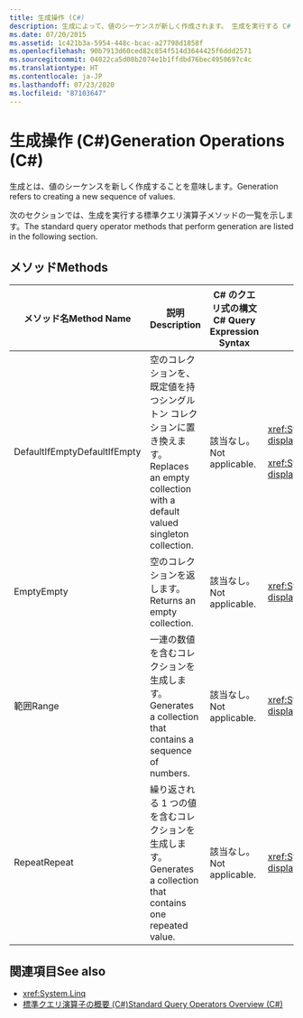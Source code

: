 ```yaml
---
title: 生成操作 (C#)
description: 生成によって、値のシーケンスが新しく作成されます。 生成を実行する C# での LINQ の標準クエリ演算子メソッドについて学習します。
ms.date: 07/20/2015
ms.assetid: 1c421b3a-5954-448c-bcac-a27798d1858f
ms.openlocfilehash: 90b7913d60ced82c854f514d3644425f6ddd2571
ms.sourcegitcommit: 04022ca5d00b2074e1b1ffdbd76bec4950697c4c
ms.translationtype: HT
ms.contentlocale: ja-JP
ms.lasthandoff: 07/23/2020
ms.locfileid: "87103647"
---
```

# <a name="generation-operations-c"></a><span data-ttu-id="5bcac-104">生成操作 (C#)</span><span class="sxs-lookup"><span data-stu-id="5bcac-104">Generation Operations (C#)</span></span>
<span data-ttu-id="5bcac-105">生成とは、値のシーケンスを新しく作成することを意味します。</span><span class="sxs-lookup"><span data-stu-id="5bcac-105">Generation refers to creating a new sequence of values.</span></span>  
  
 <span data-ttu-id="5bcac-106">次のセクションでは、生成を実行する標準クエリ演算子メソッドの一覧を示します。</span><span class="sxs-lookup"><span data-stu-id="5bcac-106">The standard query operator methods that perform generation are listed in the following section.</span></span>  
  
## <a name="methods"></a><span data-ttu-id="5bcac-107">メソッド</span><span class="sxs-lookup"><span data-stu-id="5bcac-107">Methods</span></span>  
  
|<span data-ttu-id="5bcac-108">メソッド名</span><span class="sxs-lookup"><span data-stu-id="5bcac-108">Method Name</span></span>|<span data-ttu-id="5bcac-109">説明</span><span class="sxs-lookup"><span data-stu-id="5bcac-109">Description</span></span>|<span data-ttu-id="5bcac-110">C# のクエリ式の構文</span><span class="sxs-lookup"><span data-stu-id="5bcac-110">C# Query Expression Syntax</span></span>|<span data-ttu-id="5bcac-111">説明</span><span class="sxs-lookup"><span data-stu-id="5bcac-111">More Information</span></span>|  
|-----------------|-----------------|---------------------------------|----------------------|  
|<span data-ttu-id="5bcac-112">DefaultIfEmpty</span><span class="sxs-lookup"><span data-stu-id="5bcac-112">DefaultIfEmpty</span></span>|<span data-ttu-id="5bcac-113">空のコレクションを、既定値を持つシングルトン コレクションに置き換えます。</span><span class="sxs-lookup"><span data-stu-id="5bcac-113">Replaces an empty collection with a default valued singleton collection.</span></span>|<span data-ttu-id="5bcac-114">該当なし。</span><span class="sxs-lookup"><span data-stu-id="5bcac-114">Not applicable.</span></span>|<xref:System.Linq.Enumerable.DefaultIfEmpty%2A?displayProperty=nameWithType><br /><br /> <xref:System.Linq.Queryable.DefaultIfEmpty%2A?displayProperty=nameWithType>|  
|<span data-ttu-id="5bcac-115">Empty</span><span class="sxs-lookup"><span data-stu-id="5bcac-115">Empty</span></span>|<span data-ttu-id="5bcac-116">空のコレクションを返します。</span><span class="sxs-lookup"><span data-stu-id="5bcac-116">Returns an empty collection.</span></span>|<span data-ttu-id="5bcac-117">該当なし。</span><span class="sxs-lookup"><span data-stu-id="5bcac-117">Not applicable.</span></span>|<xref:System.Linq.Enumerable.Empty%2A?displayProperty=nameWithType>|  
|<span data-ttu-id="5bcac-118">範囲</span><span class="sxs-lookup"><span data-stu-id="5bcac-118">Range</span></span>|<span data-ttu-id="5bcac-119">一連の数値を含むコレクションを生成します。</span><span class="sxs-lookup"><span data-stu-id="5bcac-119">Generates a collection that contains a sequence of numbers.</span></span>|<span data-ttu-id="5bcac-120">該当なし。</span><span class="sxs-lookup"><span data-stu-id="5bcac-120">Not applicable.</span></span>|<xref:System.Linq.Enumerable.Range%2A?displayProperty=nameWithType>|  
|<span data-ttu-id="5bcac-121">Repeat</span><span class="sxs-lookup"><span data-stu-id="5bcac-121">Repeat</span></span>|<span data-ttu-id="5bcac-122">繰り返される 1 つの値を含むコレクションを生成します。</span><span class="sxs-lookup"><span data-stu-id="5bcac-122">Generates a collection that contains one repeated value.</span></span>|<span data-ttu-id="5bcac-123">該当なし。</span><span class="sxs-lookup"><span data-stu-id="5bcac-123">Not applicable.</span></span>|<xref:System.Linq.Enumerable.Repeat%2A?displayProperty=nameWithType>|  
  
## <a name="see-also"></a><span data-ttu-id="5bcac-124">関連項目</span><span class="sxs-lookup"><span data-stu-id="5bcac-124">See also</span></span>

- <xref:System.Linq>
- [<span data-ttu-id="5bcac-125">標準クエリ演算子の概要 (C#)</span><span class="sxs-lookup"><span data-stu-id="5bcac-125">Standard Query Operators Overview (C#)</span></span>](./standard-query-operators-overview.md)
